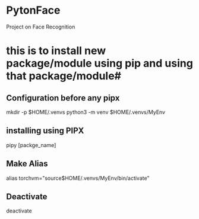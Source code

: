 # PytonFace
Project on Face Recognition

# this is to install new package/module using pip and using that package/module#

## Configuration before any pipx ##
mkdir -p $HOME/.venvs
python3 -m venv $HOME/.venvs/MyEnv 
##

## installing using PIPX ##
pipy [packge_name]
##

## Make Alias ##
alias torchvm="source$HOME/.venvs/MyEnv/bin/activate"
##

## Deactivate ##
deactivate
##
